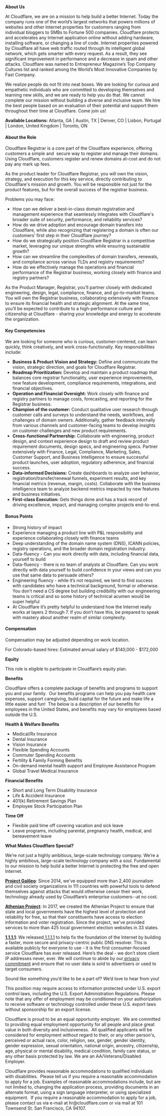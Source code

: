 <div class="content-intro">
	<div><strong>About Us</strong></div>
	<div>
		<p>At Cloudflare, we are on a mission to help build a better Internet. Today the company runs one of the world’s largest networks that powers millions of websites and other Internet properties for customers ranging from individual bloggers to SMBs to Fortune 500 companies. Cloudflare protects and accelerates any Internet application online without adding hardware, installing software, or changing a line of code. Internet properties powered by Cloudflare all have web traffic routed through its intelligent global network, which gets smarter with every request. As a result, they see significant improvement in performance and a decrease in spam and other attacks. Cloudflare was named to Entrepreneur Magazine’s Top Company Cultures list and ranked among the World’s Most Innovative Companies by Fast Company.&nbsp;</p>
		<p><span style="font-weight: 400;">We realize people do not fit into neat boxes. We are looking for curious and empathetic individuals who are committed to developing themselves and learning new skills, and we are ready to help you do that. We cannot complete our mission without building a diverse and inclusive team. We hire the best people based on an evaluation of their potential and support them throughout their time at Cloudflare. Come join us!&nbsp;</span></p>
	</div>
</div>
<p><strong>Available Locations: </strong>Atlanta, GA | Austin, TX | Denver, CO | Lisbon, Portugal | London, United Kingdom | Toronto, ON</p>
<h4><strong>About the Role</strong></h4>
<p>Cloudflare Registrar is a core part of the Cloudflare experience, offering customers a simple and&nbsp; secure way to register and manage their domains. Using Cloudflare, customers register and renew domains at-cost and do not pay any mark up fees.</p>
<p>As the product leader for Cloudflare Registrar, you will own the vision, strategy, and execution for this key service, directly contributing to Cloudflare's mission and growth. You will be responsible not just for the product features, but for the overall success of the registrar business.</p>
<p>Problems you may face:</p>
<ul>
	<li>How can we deliver a best-in-class domain registration and management experience that seamlessly integrates with Cloudflare's broader suite of security, performance, and reliability services?</li>
	<li>How do we drive adoption and encourage domain transfers into Cloudflare, while also recognizing that registering a domain is often our customers’ first step in their Cloudflare journey?</li>
	<li>How do we strategically position Cloudflare Registrar in a competitive market, leveraging our unique strengths while ensuring sustainable growth?</li>
	<li>How can we streamline the complexities of domain transfers, renewals, and compliance across various TLDs and registry requirements?</li>
	<li>How do we effectively manage the operations and financial performance of the Registrar business, working closely with finance and registry partners?</li>
</ul>
<p>As the Product Manager, Registrar, you’ll partner closely with dedicated engineering, design, legal, compliance, finance, and go-to-market teams. You will own the Registrar business, collaborating extensively with Finance to ensure its financial health and strategic alignment. At the same time, you’ll be expected to contribute to a high-performance culture and citizenship at Cloudflare - sharing your knowledge and energy to accelerate the organization.</p>
<h4><strong>Key Competencies</strong></h4>
<p>We are looking for someone who is curious, customer-centered, can learn quickly, think creatively, and work cross-functionally. Key responsibilities include:</p>
<ul>
	<li><strong>Business &amp; Product Vision and Strategy:</strong> Define and communicate the vision, strategic direction, and goals for Cloudflare Registrar.</li>
	<li><strong>Roadmap Prioritization:</strong> Develop and maintain a product roadmap that balances core registrar functionality, user experience improvements, new feature development, compliance requirements, integrations, and financial objectives.</li>
	<li><strong>Operation and Financial Oversight:</strong> Work closely with finance and registry partners to manage costs, forecasting, and reporting for the Registrar business.</li>
	<li><strong>Champion of the customer:</strong> Conduct qualitative user research through customer calls and surveys to understand the needs, workflows, and challenges of domain owners. Additionally, gather feedback internally from various channels and customer-facing teams to develop insights on customer challenges and new product requirements.</li>
	<li><strong>Cross-functional Partnership:</strong> Collaborate with engineering, product design, and context experience design to draft and review product requirement documents, design specs, and engineering specs. Partner extensively with Finance, Legal, Compliance, Marketing, Sales, Customer Support, and Business Intelligence to ensure successful product launches, user adoption, regulatory adherence, and financial success.</li>
	<li><strong>Data-informed Decisions:</strong> Create dashboards to analyze user behavior, registration/transfer/renewal funnels, experiment results, and key financial metrics (revenue, margin, costs). Collaborate with the business intelligence team to analyze backend metrics impacted by new features and business initiatives.</li>
	<li><strong>First-class Execution:</strong> Gets things done and has a track record of driving excellence, impact, and managing complex projects end-to-end.</li>
</ul>
<h4><strong>Bonus Points</strong></h4>
<ul>
	<li>Strong history of impact</li>
	<li>Experience managing a product line with P&amp;L responsibility and experience collaborating closely with finance teams&nbsp;</li>
	<li>Deep understanding of the domain name system (DNS), ICANN policies, registry operations, and the broader domain registration industry.</li>
	<li>Data-fluency - Can you work directly with data, including financial data, yourself to build&nbsp;</li>
	<li>Data-fluency - there is no team of analysts at Cloudflare. Can you work directly with data yourself to build confidence in your views and can you use that same data to persuade others?&nbsp;&nbsp;</li>
	<li>Engineering fluency - while it’s not required, we tend to find success with candidates who have a technical background, formal or otherwise. You don’t need a CS degree but building credibility with our engineering teams is critical and so some history of technical acumen would be super helpful</li>
	<li>At Cloudflare it’s pretty helpful to understand how the Internet really works at layers 2 through 7. If you don’t have this, be prepared to speak with mastery about another realm of similar complexity.&nbsp;&nbsp;</li>
</ul>
<h4><strong>Compensation</strong></h4>
<p>Compensation may be adjusted depending on work location.</p>
<p><span style="font-weight: 400;">For Colorado-based hires: Estimated annual salary of $140,000 - $172,000</span></p>
<p><strong>Equity</strong></p>
<p>This role is eligible to participate in Cloudflare’s equity plan.</p>
<p><strong>Benefits</strong></p>
<p>Cloudflare offers a complete package of benefits and programs to support you and your family.&nbsp; Our benefits programs can help you pay health care expenses, support caregiving, build capital for the future and make life a little easier and fun!&nbsp; The below is a description of our benefits for employees in the United States, and benefits may vary for employees based outside the U.S.</p>
<p><strong>Health &amp; Welfare Benefits</strong></p>
<ul>
	<li>Medical/Rx Insurance</li>
	<li>Dental Insurance</li>
	<li>Vision Insurance</li>
	<li>Flexible Spending Accounts</li>
	<li>Commuter Spending Accounts</li>
	<li>Fertility &amp; Family Forming Benefits</li>
	<li>On-demand mental health support and Employee Assistance Program</li>
	<li>Global Travel Medical Insurance</li>
</ul>
<p><strong>Financial Benefits</strong></p>
<ul>
	<li>Short and Long Term Disability Insurance</li>
	<li>Life &amp; Accident Insurance</li>
	<li>401(k) Retirement Savings Plan</li>
	<li>Employee Stock Participation Plan</li>
</ul>
<p><strong>Time Off</strong></p>
<ul>
	<li>Flexible paid time off covering vacation and sick leave</li>
	<li>Leave programs, including parental, pregnancy health, medical, and bereavement leave</li>
</ul>
<div class="content-conclusion">
	<p><strong>What Makes Cloudflare Special?</strong></p>
	<p><span style="font-weight: 400;">We’re not just a highly ambitious, large-scale technology company. We’re a highly ambitious, large-scale technology company with a soul. Fundamental to our mission to help build a better Internet is protecting the free and open Internet.</span></p>
	<p><a href="https://blog.cloudflare.com/protecting-free-expression-online/"><strong>Project Galileo</strong></a><span style="font-weight: 400;">: Since 2014, we've equipped more than 2,400 journalism and civil society organizations in 111 countries with powerful tools to defend themselves against attacks that would otherwise censor their work, technology already used by Cloudflare’s enterprise customers--at no cost.</span></p>
	<p><strong><a href="https://www.cloudflare.com/athenian/">Athenian Project</a></strong><span style="font-weight: 400;">: In 2017, we created the Athenian Project to ensure that state and local governments have the highest level of protection and reliability for free, so that their constituents have access to election information and voter registration. Since the project, we've provided services to more than 425 local government election websites in 33 states.</span></p>
	<p><a href="https://1.1.1.1/"><strong>1.1.1.1</strong></a><span style="font-weight: 400;">: We released</span><a href="https://1.1.1.1/"> <span style="font-weight: 400;">1.1.1.1</span></a><span style="font-weight: 400;"> to help fix the foundation of the Internet by building a faster, more secure and privacy-centric public DNS resolver. This is available publicly for everyone to use - it is the first consumer-focused service Cloudflare has ever released. Here’s the deal - we don’t store client IP addresses never, ever. We will continue to abide by our</span><a href="https://developers.cloudflare.com/1.1.1.1/privacy/public-dns-resolver"> privacy commitment</a><span style="font-weight: 400;"> and ensure that no user data is sold to advertisers or used to target consumers.</span></p>
	<p><span style="font-weight: 400;">Sound like something you’d like to be a part of? We’d love to hear from you!</span></p>
	<p><span style="font-weight: 400;">This position may require access to information protected under U.S. export control laws, including the U.S. Export Administration Regulations. Please note that any offer of employment may be conditioned on your authorization to receive software or technology controlled under these U.S. export laws without sponsorship for an export license.</span></p>
	<p><span style="font-weight: 400;">Cloudflare is proud to be an equal opportunity employer. &nbsp;We are committed to providing equal employment opportunity for all people and place great value in both diversity and inclusiveness. &nbsp;All qualified applicants will be considered for employment without regard to their, or any other person's, perceived or actual</span> <span style="font-weight: 400;">race, color, religion, sex, gender, gender identity, gender expression, sexual orientation, national origin, ancestry, citizenship, age, physical or mental disability, medical condition, family care status, or any other basis protected by law. </span><span style="font-weight: 400;">We are an AA/Veterans/Disabled Employer.</span></p>
	<p><span style="font-weight: 400;">Cloudflare provides reasonable accommodations to qualified individuals with disabilities. &nbsp;Please tell us if you require a reasonable accommodation to apply for a job. Examples of reasonable accommodations include, but are not limited to, changing the application process, providing documents in an alternate format, using a sign language interpreter, or using specialized equipment. &nbsp;If you require a reasonable accommodation to apply for a job, please contact us via e-mail at </span><span style="font-weight: 400;">hr@cloudflare.com</span><span style="font-weight: 400;"> or via mail at 101 Townsend St. San Francisco, CA 94107.</span></p>
</div>